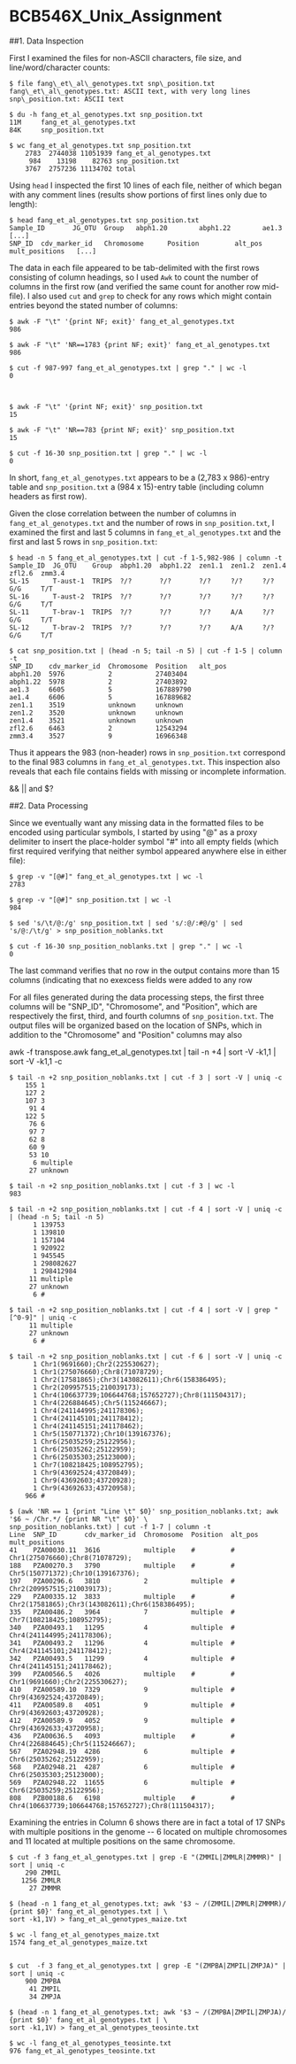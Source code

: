 # BCB546X\_Unix\_Assignment

##1. Data Inspection

First I examined the files for non-ASCII characters, file size, and line/word/character counts:

    $ file fang\_et\_al\_genotypes.txt snp\_position.txt  
    fang\_et\_al\_genotypes.txt: ASCII text, with very long lines  
    snp\_position.txt: ASCII text

    $ du -h fang_et_al_genotypes.txt snp_position.txt
    11M     fang_et_al_genotypes.txt
    84K     snp_position.txt

    $ wc fang_et_al_genotypes.txt snp_position.txt
        2783  2744038 11051939 fang_et_al_genotypes.txt
         984    13198    82763 snp_position.txt
        3767  2757236 11134702 total


Using `head` I inspected the first 10 lines of each file, neither of which began with any comment lines (results show portions of first lines only due to length):

    $ head fang_et_al_genotypes.txt snp_position.txt
    Sample_ID       JG_OTU  Group   abph1.20        abph1.22        ae1.3   [...]
    SNP_ID  cdv_marker_id   Chromosome      Position         alt_pos mult_positions   [...]

The data in each file appeared to be tab-delimited with the first rows consisting of column headings, so I used `Awk` to count the number of columns in the first row (and verified the same count for another row mid-file). I also used `cut` and `grep` to check for any rows which might contain entries beyond the stated number of columns:

    $ awk -F "\t" '{print NF; exit}' fang_et_al_genotypes.txt
    986

    $ awk -F "\t" 'NR==1783 {print NF; exit}' fang_et_al_genotypes.txt
    986

    $ cut -f 987-997 fang_et_al_genotypes.txt | grep "." | wc -l
    0



    $ awk -F "\t" '{print NF; exit}' snp_position.txt
    15

    $ awk -F "\t" 'NR==783 {print NF; exit}' snp_position.txt
    15

    $ cut -f 16-30 snp_position.txt | grep "." | wc -l
    0

In short, `fang_et_al_genotypes.txt` appears to be a (2,783 x 986)-entry table and `snp_position.txt` a (984 x 15)-entry table (including column headers as first row).

Given the close correlation between the number of columns in `fang_et_al_genotypes.txt` and the number of rows in `snp_position.txt`, I examined the first and last 5 columns in `fang_et_al_genotypes.txt` and the first and last 5 rows in `snp_position.txt`:

    $ head -n 5 fang_et_al_genotypes.txt | cut -f 1-5,982-986 | column -t
    Sample_ID  JG_OTU    Group  abph1.20  abph1.22  zen1.1  zen1.2  zen1.4  zfl2.6  zmm3.4
    SL-15      T-aust-1  TRIPS  ?/?       ?/?       ?/?     ?/?     ?/?     G/G     T/T
    SL-16      T-aust-2  TRIPS  ?/?       ?/?       ?/?     ?/?     ?/?     G/G     T/T
    SL-11      T-brav-1  TRIPS  ?/?       ?/?       ?/?     A/A     ?/?     G/G     T/T
    SL-12      T-brav-2  TRIPS  ?/?       ?/?       ?/?     A/A     ?/?     G/G     T/T

    $ cat snp_position.txt | (head -n 5; tail -n 5) | cut -f 1-5 | column -t
    SNP_ID    cdv_marker_id  Chromosome  Position   alt_pos
    abph1.20  5976           2           27403404
    abph1.22  5978           2           27403892
    ae1.3     6605           5           167889790
    ae1.4     6606           5           167889682
    zen1.1    3519           unknown     unknown
    zen1.2    3520           unknown     unknown
    zen1.4    3521           unknown     unknown
    zfl2.6    6463           2           12543294
    zmm3.4    3527           9           16966348

Thus it appears the 983 (non-header) rows in `snp_position.txt` correspond to the final 983 columns in `fang_et_al_genotypes.txt`. This inspection also reveals that each file contains fields with missing or incomplete information.


&& || and $?


##2. Data Processing

Since we eventually want any missing data in the formatted files to be encoded using particular symbols, I started by using "@" as a proxy delimiter to insert the place-holder symbol "#" into all empty fields (which first required verifying that neither symbol appeared anywhere else in either file):

    $ grep -v "[@#]" fang_et_al_genotypes.txt | wc -l
    2783

    $ grep -v "[@#]" snp_position.txt | wc -l
    984

    $ sed 's/\t/@:/g' snp_position.txt | sed 's/:@/:#@/g' | sed 's/@:/\t/g' > snp_position_noblanks.txt

    $ cut -f 16-30 snp_position_noblanks.txt | grep "." | wc -l
    0

The last command verifies that no row in the output contains more than 15 columns (indicating that no exexcess fields were added to any row 

For all files generated during the data processing steps, the first three columns will be "SNP_ID", "Chromosome", and "Position", which are respectively the first, third, and fourth columns of `snp_position.txt`. The output files will be organized based on the location of SNPs, which in addition to the "Chromosome" and "Position" columns may also 

awk -f transpose.awk fang_et_al_genotypes.txt | tail -n +4 | sort -V -k1,1 | sort -V -k1,1 -c

    $ tail -n +2 snp_position_noblanks.txt | cut -f 3 | sort -V | uniq -c
        155 1
        127 2
        107 3
         91 4
        122 5
         76 6
         97 7
         62 8
         60 9
         53 10
          6 multiple
         27 unknown

    $ tail -n +2 snp_position_noblanks.txt | cut -f 3 | wc -l
    983

    $ tail -n +2 snp_position_noblanks.txt | cut -f 4 | sort -V | uniq -c | (head -n 5; tail -n 5)
          1 139753
          1 139810
          1 157104
          1 920922
          1 945545
          1 298082627
          1 298412984
         11 multiple
         27 unknown
          6 #

    $ tail -n +2 snp_position_noblanks.txt | cut -f 4 | sort -V | grep "[^0-9]" | uniq -c
         11 multiple
         27 unknown
          6 #

    $ tail -n +2 snp_position_noblanks.txt | cut -f 6 | sort -V | uniq -c
          1 Chr1(9691660);Chr2(225530627);
          1 Chr1(275076660);Chr8(71078729);
          1 Chr2(17581865);Chr3(143082611);Chr6(158386495);
          1 Chr2(209957515;210039173);
          1 Chr4(106637739;106644768;157652727);Chr8(111504317);
          1 Chr4(226884645);Chr5(115246667);
          1 Chr4(241144995;241178306);
          1 Chr4(241145101;241178412);
          1 Chr4(241145151;241178462);
          1 Chr5(150771372);Chr10(139167376);
          1 Chr6(25035259;25122956);
          1 Chr6(25035262;25122959);
          1 Chr6(25035303;25123000);
          1 Chr7(108218425;108952795);
          1 Chr9(43692524;43720849);
          1 Chr9(43692603;43720928);
          1 Chr9(43692633;43720958);
        966 #

    $ (awk 'NR == 1 {print "Line \t" $0}' snp_position_noblanks.txt; awk '$6 ~ /Chr.*/ {print NR "\t" $0}' \
    snp_position_noblanks.txt) | cut -f 1-7 | column -t
    Line  SNP_ID       cdv_marker_id  Chromosome  Position  alt_pos  mult_positions
    41    PZA00030.11  3616           multiple    #         #        Chr1(275076660);Chr8(71078729);
    188   PZA00270.3   3790           multiple    #         #        Chr5(150771372);Chr10(139167376);
    197   PZA00296.6   3810           2           multiple  #        Chr2(209957515;210039173);
    229   PZA00335.12  3833           multiple    #         #        Chr2(17581865);Chr3(143082611);Chr6(158386495);
    335   PZA00486.2   3964           7           multiple  #        Chr7(108218425;108952795);
    340   PZA00493.1   11295          4           multiple  #        Chr4(241144995;241178306);
    341   PZA00493.2   11296          4           multiple  #        Chr4(241145101;241178412);
    342   PZA00493.5   11299          4           multiple  #        Chr4(241145151;241178462);
    399   PZA00566.5   4026           multiple    #         #        Chr1(9691660);Chr2(225530627);
    410   PZA00589.10  7329           9           multiple  #        Chr9(43692524;43720849);
    411   PZA00589.8   4051           9           multiple  #        Chr9(43692603;43720928);
    412   PZA00589.9   4052           9           multiple  #        Chr9(43692633;43720958);
    436   PZA00636.5   4093           multiple    #         #        Chr4(226884645);Chr5(115246667);
    567   PZA02948.19  4286           6           multiple  #        Chr6(25035262;25122959);
    568   PZA02948.21  4287           6           multiple  #        Chr6(25035303;25123000);
    569   PZA02948.22  11655          6           multiple  #        Chr6(25035259;25122956);
    808   PZB00188.6   6198           multiple    #         #        Chr4(106637739;106644768;157652727);Chr8(111504317);

Examining the entries in Column 6 shows there are in fact a total of 17 SNPs with multiple positions in the genome -- 6 located on multiple chromosomes and 11 located at multiple positions on the same chromosome.





    $ cut -f 3 fang_et_al_genotypes.txt | grep -E "(ZMMIL|ZMMLR|ZMMMR)" | sort | uniq -c
        290 ZMMIL
       1256 ZMMLR
         27 ZMMMR

    $ (head -n 1 fang_et_al_genotypes.txt; awk '$3 ~ /(ZMMIL|ZMMLR|ZMMMR)/ {print $0}' fang_et_al_genotypes.txt | \
    sort -k1,1V) > fang_et_al_genotypes_maize.txt

    $ wc -l fang_et_al_genotypes_maize.txt
    1574 fang_et_al_genotypes_maize.txt


    $ cut  -f 3 fang_et_al_genotypes.txt | grep -E "(ZMPBA|ZMPIL|ZMPJA)" | sort | uniq -c
        900 ZMPBA
         41 ZMPIL
         34 ZMPJA

    $ (head -n 1 fang_et_al_genotypes.txt; awk '$3 ~ /(ZMPBA|ZMPIL|ZMPJA)/ {print $0}' fang_et_al_genotypes.txt | \
    sort -k1,1V) > fang_et_al_genotypes_teosinte.txt

    $ wc -l fang_et_al_genotypes_teosinte.txt
    976 fang_et_al_genotypes_teosinte.txt
